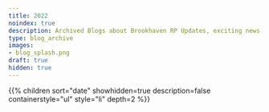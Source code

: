 ```yaml
---
title: 2022
noindex: true
description: Archived Blogs about Brookhaven RP Updates, exciting news, and new findings
type: blog_archive
images:
- blog_splash.png
draft: true
hidden: true
---
```




{{% children sort="date" showhidden=true description=false containerstyle="ul" style="li"  depth=2 %}}
